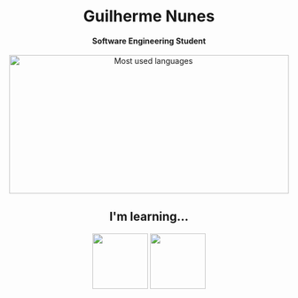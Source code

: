 <h1 align="center"> Guilherme Nunes</h1>
<div align="center">
<b>Software Engineering Student</b>
<br>
<br>
<div>
   <img loading="lazy" height="250em" src="https://github-readme-stats.vercel.app/api/top-langs/?username=Guisnu&layout=compact&langs_count=7&theme=transparent&title_color=4a86d1"  alt="Most used languages" width=100%> 
</div>

<h2> I'm learning...</h2>

<section>
   <img src="/npm/@hyper.fun/carbon-icon-logo-python@1.3.0/esm/index.js" width="100" height="100" />
   <img src="https://cdn.jsdelivr.net/gh/devicons/devicon/icons/go/go-original-wordmark.svg"  width="100" height="100"/>
</section>


